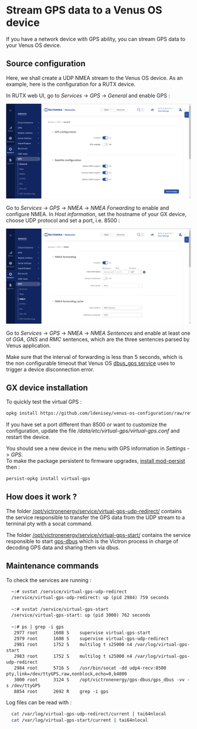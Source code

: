 # Stream GPS data to a Venus OS device

If you have a network device with GPS ability, you can stream GPS data to your Venus OS device.

## Source configuration

Here, we shall create a UDP NMEA stream to the Venus OS device. As an example, here is the configuration for a RUTX device.

In RUTX web UI, go to *Services* -> *GPS* -> *General* and enable GPS :

![](images/RUTX-GPS_conf.png)

Go to *Services* -> *GPS* -> *NMEA* -> *NMEA Forwarding* to enable and configure NMEA.
In *Host information*, set the hostname of your GX device, choose UDP protocol and set a port, i.e. 8500 :

![](images/RUTX-NMEA_conf.png)

Go to *Services* -> *GPS* -> *NMEA* -> *NMEA Sentences* and enable at least one of *GGA*, *GNS* and *RMC* sentences, which are the three sentences parsed by Venus application.

Make sure that the interval of forwarding is less than 5 seconds, which is the non configurable timeout that Venus OS [dbus_gps service](https://github.com/victronenergy/dbus_gps) uses to trigger a device disconnection error.

## GX device installation

To quickly test the virtual GPS :
``` bash
opkg install https://github.com/ldenisey/venus-os-configuration/raw/refs/heads/main/feed/virtual-gps_1.0.0_all.ipk
```

If you have set a port different than 8500 or want to customize the configuration, update the file */data/etc/virtual-gps/virtual-gps.conf* and restart the device.

You should see a new device in the menu with GPS information in *Settings* -> *GPS*.  
To make the package persistent to firmware upgrades, [install mod-persist](./VenusOS-Mod_persist.md.md#how-to-install-it) then :
``` bash
persist-opkg install virtual-gps
```

## How does it work ?

The folder [/opt/victronenergy/service/virtual-gps-udp-redirect/](../feed/virtual-gps/opt/victronenergy/service/virtual-gps-udp-redirect/) contains the service responsible to transfer the GPS data from the UDP stream to a terminal pty with a socat command.

The folder [/opt/victronenergy/service/virtual-gps-start/](../feed/virtual-gps/opt/victronenergy/service/virtual-gps-start/) contains the service responsible to start [gps-dbus](https://github.com/victronenergy/dbus_gps) which is the Victron process in charge of decoding GPS data and sharing them via dbus.

## Maintenance commands

To check the services are running :

``` console
  ~:# svstat /service/virtual-gps-udp-redirect
  /service/virtual-gps-udp-redirect: up (pid 2984) 759 seconds

  ~:# svstat /service/virtual-gps-start
  /service/virtual-gps-start: up (pid 3000) 762 seconds

  ~:# ps | grep -i gps
   2977 root      1608 S    supervise virtual-gps-start
   2979 root      1608 S    supervise virtual-gps-udp-redirect
   2981 root      1752 S    multilog t s25000 n4 /var/log/virtual-gps-start
   2983 root      1752 S    multilog t s25000 n4 /var/log/virtual-gps-udp-redirect
   2984 root      5716 S    /usr/bin/socat -dd udp4-recv:8500 pty,link=/dev/ttyGPS,raw,nonblock,echo=0,b4800
   3000 root      3124 S    /opt/victronenergy/gps-dbus/gps_dbus -vv -s /dev/ttyGPS
   8854 root      2692 R    grep -i gps
```

Log files can be read with :

``` bash
  cat /var/log/virtual-gps-udp-redirect/current | tai64nlocal
  cat /var/log/virtual-gps-start/current | tai64nlocal
```
